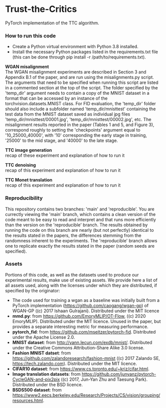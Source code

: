 # Trust-the-Critics
PyTorch implementation of the TTC algorithm.


### How to run this code
* Create a Python virtual environment with Python 3.8 installed.
* Install the necessary Python packages listed in the requirements.txt file (this can be done through pip install -r /path/to/requirements.txt).





**WGAN misalignment**  
The WGAN misalignment experiments are described in Section 3 and Appendix B.1 of the paper, and are run using the misalignments.py script. The arguments that need to be specified when running this script are listed in a commented section at the top of the script. The folder specified by the 'temp_dir' argument needs to contain a copy of the MNIST dataset in a format that can be accessed by an instance of the torchvision.datasets.MNIST class. For FID evaluation, the 'temp_dir' folder should also include a subfolder named 'temp_dir/mnisttest' containing the test data from the MNIST dataset saved as individual jpg files 'temp_dir/mnisttest/00001.jpg', 'temp_dir/mnisttest/00002.jpg', etc.  The misalignment results reported in the paper (Tables 1 and 5, and Figure 3), correspond roughly to setting the 'checkpoints' argument equal to '10_25000_40000', with '10' corresponding the early stage in training, '25000' to the mid stage, and '40000' to the late stage. 




**TTC image generation**   
recap of these experiment and explanation of how to run it



**TTC denoising**  
recap of this experiment and explanation of how to run it



**TTC Monet translation**  
recap of this experiment and explanation of how to run it
  
  

### Reproducibility
This repository contains two branches: 'main' and 'reproducible'. You are currectly viewing the 'main' branch, which contains a clean version of the code meant to be easy to read and interpret and that runs more efficiently than the version on the 'reproducible' branch. The results obtained by running the code on this branch are nearly (but not perfectly) identical to the results stated in the papers, the differences stemming from the randomness inherent to the experiments. The 'reproducible' branch allows one to replicate exactly the results stated in the paper (random seeds are specified). 


### Assets 
Portions of this code, as well as the datasets used to produce our experimental results, make use of existing assets. We provide here a list of all assets used, along with the licenses under which they are distributed, if specified by the originator:
- The code used for training a wgan as a baseline was initially built from a PyTorch implementation (https://github.com/caogang/wgan-gp) of WGAN-GP ((c) 2017 Ishaan Gulrajani). Distributed under the MIT licence
- **mmd.py**: from https://github.com/EmoryMLIP/OT-Flow, ((c) 2020 EmoryMLIP). Distributed under the MIT licence. Unused in the paper, but provides a separate interesting metric for measuring performance.
- **pytorch_fid**: from https://github.com/mseitzer/pytorch-fid. Distributed under the Apache License 2.0.
- **MNIST dataset**: from http://yann.lecun.com/exdb/mnist/. Distributed under the Creative Commons Attribution-Share Alike 3.0 license.
- **Fashion MNIST datset**: from  https://github.com/zalandoresearch/fashion-mnist ((c) 2017 Zalando SE, https://tech.zalando.com). Distributed under the MIT licence.
- **CIFAR10 dataset**: from https://www.cs.toronto.edu/~kriz/cifar.html.
- **Image translation datasets**: from https://github.com/junyanz/pytorch-CycleGAN-and-pix2pix ((c) 2017, Jun-Yan Zhu and Taesung Park). Distributed under the BSD licence.
- **BSDS500 dataset**: from https://www2.eecs.berkeley.edu/Research/Projects/CS/vision/grouping/resources.html.




